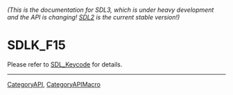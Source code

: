 ###### (This is the documentation for SDL3, which is under heavy development and the API is changing! [SDL2](https://wiki.libsdl.org/SDL2/) is the current stable version!)
# SDLK_F15

Please refer to [SDL_Keycode](SDL_Keycode) for details.

----
[CategoryAPI](CategoryAPI), [CategoryAPIMacro](CategoryAPIMacro)

